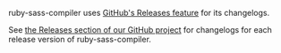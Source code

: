 ruby-sass-compiler uses [GitHub's Releases feature](https://github.com/blog/1547-release-your-software) for its changelogs.

See [the Releases section of our GitHub project](https://github.com/twbs/ruby-sass-compiler/releases) for changelogs for each release version of ruby-sass-compiler.
